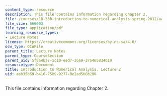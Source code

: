 ```yaml
---
content_type: resource
description: This file contains information regarding Chapter 2.
file: /courses/18-330-introduction-to-numerical-analysis-spring-2012/aab35b69b416758992779e2ad508b286_MIT18_330S12_Chapter2.pdf
file_size: 666003
file_type: application/pdf
learning_resource_types:
- Lecture Notes
license: https://creativecommons.org/licenses/by-nc-sa/4.0/
ocw_type: OCWFile
parent_title: Lecture Notes
parent_type: CourseSection
parent_uid: 5f864ba7-1c10-eed7-36a9-376465834619
resourcetype: Document
title: Introduction to Numerical Analysis, Lecture 2
uid: aab35b69-b416-7589-9277-9e2ad508b286
---
```

This file contains information regarding Chapter 2.